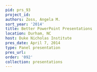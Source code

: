 ```yaml
---
pid: prs_93
project_id: 
authors: Zoss, Angela M.
sort_year: '2014'
title: Better PowerPoint Presentations
location: Durham, NC
host: Duke Nicholas Institute
pres_date: April 7, 2014
type: Panel presentation
pres_url: 
order: '092'
collection: presentations
---
```

